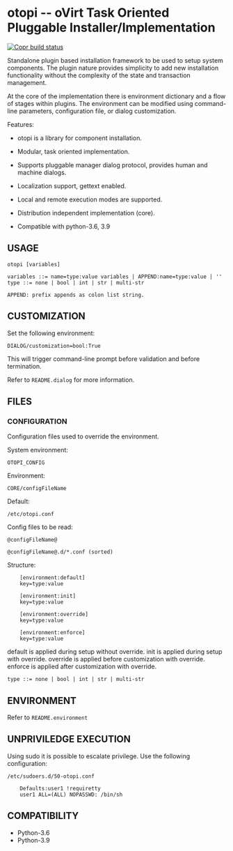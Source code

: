 # otopi -- oVirt Task Oriented Pluggable Installer/Implementation
[![Copr build status](https://copr.fedorainfracloud.org/coprs/ovirt/ovirt-master-snapshot/package/otopi/status_image/last_build.png)](https://copr.fedorainfracloud.org/coprs/ovirt/ovirt-master-snapshot/package/otopi/)

Standalone plugin based installation framework to be used to setup
system components. The plugin nature provides simplicity to
add new installation functionality without the complexity of the state
and transaction management.

At the core of the implementation there is environment dictionary and
a flow of stages within plugins. The environment can be modified using
command-line parameters, configuration file, or dialog customization.

Features:

 * otopi is a library for component installation.

 * Modular, task oriented implementation.

 * Supports pluggable manager dialog protocol, provides
   human and machine dialogs.

 * Localization support, gettext enabled.

 * Local and remote execution modes are supported.

 * Distribution independent implementation (core).

 * Compatible with python-3.6, 3.9

## USAGE

```
otopi [variables]

variables ::= name=type:value variables | APPEND:name=type:value | ''
type ::= none | bool | int | str | multi-str

APPEND: prefix appends as colon list string.
```

## CUSTOMIZATION

Set the following environment:

  `DIALOG/customization=bool:True`

This will trigger command-line prompt before validation and
before termination.

Refer to `README.dialog` for more information.

## FILES

### CONFIGURATION

Configuration files used to override the environment.

System environment:

   `OTOPI_CONFIG`

Environment:

   `CORE/configFileName`

Default:

   `/etc/otopi.conf`

Config files to be read:

   `@configFileName@`

   `@configFileName@.d/*.conf (sorted)`

Structure:

```
    [environment:default]
    key=type:value

    [environment:init]
    key=type:value

    [environment:override]
    key=type:value

    [environment:enforce]
    key=type:value
```

default is applied during setup without override.
init is applied during setup with override.
override is applied before customization with override.
enforce is applied after customization with override.

`type ::= none | bool | int | str | multi-str`

## ENVIRONMENT

Refer to `README.environment`

## UNPRIVILEDGE EXECUTION

Using sudo it is possible to escalate privilege. Use the following
configuration:

`/etc/sudoers.d/50-otopi.conf`

```
    Defaults:user1 !requiretty
    user1 ALL=(ALL) NOPASSWD: /bin/sh
```

## COMPATIBILITY

- Python-3.6
- Python-3.9